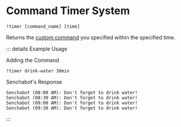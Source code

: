 # Command Timer System <Badge type="danger" text="planned | not active" />

```
!timer [command_name] [time]
```

Returns the [custom command](/twitch-bot/custom-commands) you specified within the specified time.

::: details Example Usage

Adding the Command

```
!timer drink-water 30min
```

Senchabot's Response

```
Senchabot (08:00 AM): Don't forget to drink water!
Senchabot (08:30 AM): Don't forget to drink water!
Senchabot (09:00 AM): Don't forget to drink water!
Senchabot (09:30 AM): Don't forget to drink water!
```

:::
